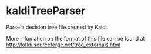 kaldiTreeParser
====

Parse a decision tree file created by Kaldi.

More infomation on the format of this file can be found at http://kaldi.sourceforge.net/tree_externals.html
